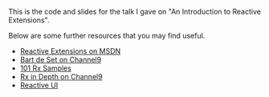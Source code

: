 This is the code and slides for the talk I gave on "An Introduction to Reactive Extensions".

Below are some further resources that you may find useful.


- [Reactive Extensions on MSDN](http://msdn.microsoft.com/en-us/data/gg577609.aspx)
- [Bart de Set on Channel9](http://channel9.msdn.com/Tags/bart+de+smet)
- [101 Rx Samples](http://rxwiki.wikidot.com/101samples)
- [Rx in Depth on Channel9](http://channel9.msdn.com/Tags/rx-in-depth)
- [Reactive UI](http://www.reactiveui.net/)